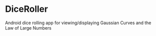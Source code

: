 # DiceRoller
Android dice rolling app for viewing/displaying Gaussian Curves and the Law of Large Numbers
